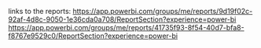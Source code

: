 links to the reports: 
https://app.powerbi.com/groups/me/reports/9d19f02c-92af-4d8c-9050-1e36cda0a708/ReportSection?experience=power-bi
https://app.powerbi.com/groups/me/reports/41735f93-8f54-40d7-bfa8-f8767e9529c0/ReportSection?experience=power-bi
